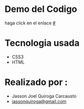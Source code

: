 # Demo del Codigo
haga click en el enlace [#](#)

# Tecnologia usada
- CSS3
- HTML

# Realizado por :
- Jasson Joel Quiroga Carcausto
- jassonquiroga@gmail.com
